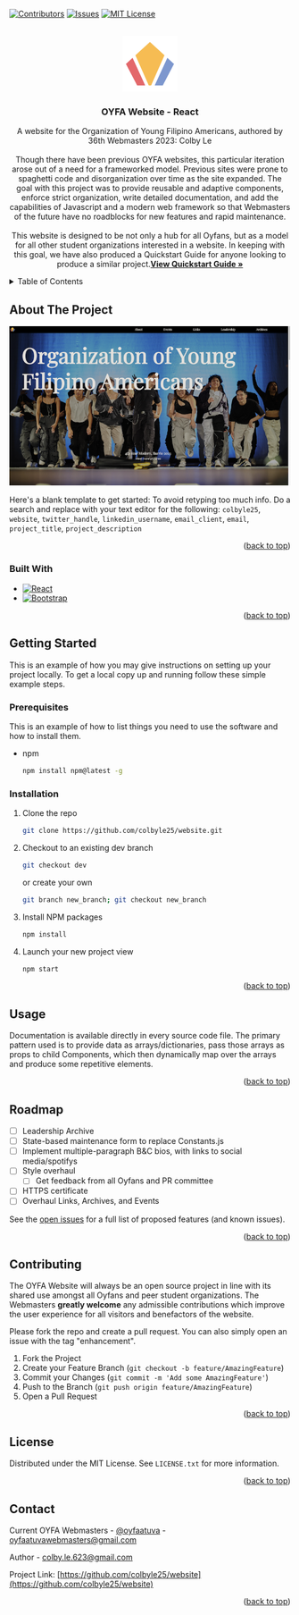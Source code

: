 <!-- PROJECT SHIELDS -->
<!--
*** I'm using markdown "reference style" links for readability.
*** Reference links are enclosed in brackets [ ] instead of parentheses ( ).
*** See the bottom of this document for the declaration of the reference variables
*** for contributors-url, forks-url, etc. This is an optional, concise syntax you may use.
*** https://www.markdownguide.org/basic-syntax/#reference-style-links
-->
[![Contributors][contributors-shield]][contributors-url]
[![Issues][issues-shield]][issues-url]
[![MIT License][license-shield]][license-url]


<!-- PROJECT LOGO -->
<br />

<div align="center">

  <a href="https://pbs.twimg.com/profile_images/1299847927809167361/8eTFikWf_400x400.jpg">
    <img src="Public/Images/_Common/Navbar_OYFA_Logo.png" alt="Logo" width="100" height="100"></img>
  </a>

  <h3 align="center">OYFA Website - React</h3>

  <p align="center">
    A website for the Organization of Young Filipino Americans, authored by 36th Webmasters 2023: Colby Le
    <br />
    <br />
    Though there have been previous OYFA websites, this particular iteration arose out of a need for a frameworked model. Previous sites were prone to spaghetti code and disorganization over time as the site expanded. The goal with this project was to provide reusable and adaptive components, enforce strict organization, write detailed documentation, and add the capabilities of Javascript and a modern web framework so that Webmasters of the future have no roadblocks for new features and rapid maintenance.
    <br />
    <br />
    This website is designed to be not only a hub for all Oyfans, but as a model for all other student organizations interested in a website. In keeping with this goal, we have also produced a Quickstart Guide for anyone looking to produce a similar project.<a href="https://docs.google.com/document/d/1HpFqOiBeCmaiBkAtqW8r5TP6nRBN87xtmmukSb8xgnA/edit?usp=sharing" ><strong>View Quickstart Guide »</strong>
    </a>
  </p>
</div>



<!-- TABLE OF CONTENTS -->
<details>
  <summary>Table of Contents</summary>
  <ol>
    <li>
      <a href="#about-the-project">About The Project</a>
      <ul>
        <li><a href="#built-with">Built With</a></li>
      </ul>
    </li>
    <li>
      <a href="#getting-started">Getting Started</a>
      <ul>
        <li><a href="#prerequisites">Prerequisites</a></li>
        <li><a href="#installation">Installation</a></li>
      </ul>
    </li>
    <li><a href="#usage">Usage</a></li>
    <li><a href="#roadmap">Roadmap</a></li>
    <li><a href="#contributing">Contributing</a></li>
    <li><a href="#license">License</a></li>
    <li><a href="#contact">Contact</a></li>
  </ol>
</details>



<!-- ABOUT THE PROJECT -->
## About The Project

[![Product Name Screen Shot][product-screenshot]](http://www.oyfaatuva.com)

Here's a blank template to get started: To avoid retyping too much info. Do a search and replace with your text editor for the following: `colbyle25`, `website`, `twitter_handle`, `linkedin_username`, `email_client`, `email`, `project_title`, `project_description`

<p align="right">(<a href="#readme-top">back to top</a>)</p>



### Built With

* [![React][React.js]][React-url]
* [![Bootstrap][Bootstrap.com]][Bootstrap-url]

<p align="right">(<a href="#readme-top">back to top</a>)</p>



<!-- GETTING STARTED -->
## Getting Started

This is an example of how you may give instructions on setting up your project locally.
To get a local copy up and running follow these simple example steps.

### Prerequisites

This is an example of how to list things you need to use the software and how to install them.
* npm
  ```sh
  npm install npm@latest -g
  ```

### Installation

1. Clone the repo
   ```sh
   git clone https://github.com/colbyle25/website.git
   ```
2. Checkout to an existing dev branch
   ```sh
   git checkout dev
   ```
   or create your own
   ```sh
   git branch new_branch; git checkout new_branch
   ```
3. Install NPM packages
   ```sh
   npm install
   ```
4. Launch your new project view
   ```sh
   npm start
   ```

<p align="right">(<a href="#readme-top">back to top</a>)</p>



<!-- USAGE EXAMPLES -->
## Usage

Documentation is available directly in every source code file. The primary pattern used is to provide data as arrays/dictionaries,
pass those arrays as props to child Components, which then dynamically map over the arrays and produce some repetitive elements.

<p align="right">(<a href="#readme-top">back to top</a>)</p>



<!-- ROADMAP -->
## Roadmap

- [ ] Leadership Archive
- [ ] State-based maintenance form to replace Constants.js
- [ ] Implement multiple-paragraph B&C bios, with links to social media/spotifys
- [ ] Style overhaul
    - [ ] Get feedback from all Oyfans and PR committee
- [ ] HTTPS certificate
- [ ] Overhaul Links, Archives, and Events

See the [open issues](https://github.com/colbyle25/website/issues) for a full list of proposed features (and known issues).

<p align="right">(<a href="#readme-top">back to top</a>)</p>



<!-- CONTRIBUTING -->
## Contributing

The OYFA Website will always be an open source project in line with its shared use amongst all Oyfans and peer student organizations.
The Webmasters **greatly welcome** any admissible contributions which improve the user experience for all visitors and benefactors of the website.

Please fork the repo and create a pull request. You can also simply open an issue with the tag "enhancement".

1. Fork the Project
2. Create your Feature Branch (`git checkout -b feature/AmazingFeature`)
3. Commit your Changes (`git commit -m 'Add some AmazingFeature'`)
4. Push to the Branch (`git push origin feature/AmazingFeature`)
5. Open a Pull Request

<p align="right">(<a href="#readme-top">back to top</a>)</p>



<!-- LICENSE -->
## License

Distributed under the MIT License. See `LICENSE.txt` for more information.

<p align="right">(<a href="#readme-top">back to top</a>)</p>



<!-- CONTACT -->
## Contact

Current OYFA Webmasters - [@oyfaatuva](https://www.instagram.com/oyfaatuva/) - oyfaatuvawebmasters@gmail.com

Author - colby.le.623@gmail.com

Project Link: [https://github.com/colbyle25/website](https://github.com/colbyle25/website)

<p align="right">(<a href="#readme-top">back to top</a>)</p>


<!-- MARKDOWN LINKS & IMAGES -->
<!-- https://www.markdownguide.org/basic-syntax/#reference-style-links -->
[contributors-shield]: https://img.shields.io/github/contributors/colbyle25/website.svg?style=for-the-badge
[contributors-url]: https://github.com/colbyle25/website/graphs/contributors
[forks-shield]: https://img.shields.io/github/forks/colbyle25/website.svg?style=for-the-badge
[forks-url]: https://github.com/colbyle25/website/network/members
[stars-shield]: https://img.shields.io/github/stars/colbyle25/website.svg?style=for-the-badge
[stars-url]: https://github.com/colbyle25/website/stargazers
[issues-shield]: https://img.shields.io/github/issues/colbyle25/website.svg?style=for-the-badge
[issues-url]: https://github.com/colbyle25/website/issues
[license-shield]: https://img.shields.io/github/license/colbyle25/website.svg?style=for-the-badge
[license-url]: https://github.com/colbyle25/website/blob/master/LICENSE.txt
[product-screenshot]: public/Images/_Common/README_Product_Screenshot.png
[React.js]: https://img.shields.io/badge/React-20232A?style=for-the-badge&logo=react&logoColor=61DAFB
[React-url]: https://reactjs.org/
[Bootstrap.com]: https://img.shields.io/badge/Bootstrap-563D7C?style=for-the-badge&logo=bootstrap&logoColor=white
[Bootstrap-url]: https://getbootstrap.com